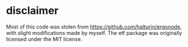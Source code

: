 # disclaimer

Most of this code was stolen from https://github.com/halturin/ergonode, 
with slight modifications made by myself. The etf package was originally
licensed under the MIT license.
